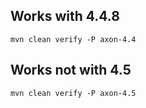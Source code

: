## Works with 4.4.8

```
mvn clean verify -P axon-4.4
```

## Works not with 4.5

```
mvn clean verify -P axon-4.5
```
